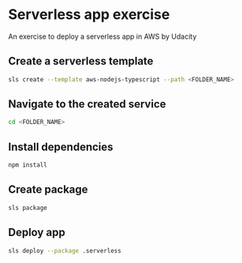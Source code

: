 # Serverless app exercise
An exercise to deploy a serverless app in AWS by Udacity

## Create a serverless template
```sh
sls create --template aws-nodejs-typescript --path <FOLDER_NAME>
```

## Navigate to the created service
```sh
cd <FOLDER_NAME>
```

## Install dependencies
```sh
npm install
```

## Create package
```sh
sls package
```

## Deploy app
```sh
sls deploy --package .serverless
```